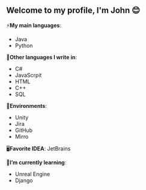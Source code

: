 ## Welcome to my profile, I'm John 😊

 ⚡**My main languages**:
  - Java
  - Python

📍**Other languages I write in**:
  - C#
  - JavaScrpit
  - HTML
  - C++
  - SQL

🧮**Environments**:
  - Unity
  - Jira
  - GitHub
  - Mirro

🖥️**Favorite IDEA**: JetBrains

🌱**I’m currently learning**:
  - Unreal Engine
  - Django

<!--
**jaho123i/jaho123i** is a ✨ _special_ ✨ repository because its `README.md` (this file) appears on your GitHub profile.

Here are some ideas to get you started:

- 🔭 I’m currently working on ...
- 🌱 I’m currently learning ...
- 👯 I’m looking to collaborate on ...
- 🤔 I’m looking for help with ...
- 💬 Ask me about ...
- 📫 How to reach me: ...
- 😄 Pronouns: ...
- ⚡ Fun fact: ...
-->
